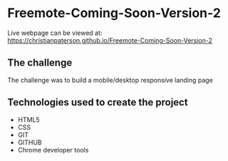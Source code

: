 # Freemote-Coming-Soon-Version-2

Live webpage can be viewed at: https://christianpaterson.github.io/Freemote-Coming-Soon-Version-2

## The challenge

The challenge was to build a mobile/desktop responsive landing page 

## Technologies used to create the project 

<ul>
<li>HTML5</li>
<li>CSS</li>
<li>GIT</li>
<li>GITHUB</li>
<li>Chrome developer tools</li>
</ul>
